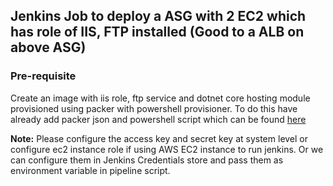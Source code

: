## Jenkins Job to deploy a ASG with 2 EC2 which has role of IIS, FTP installed (Good to a ALB on above ASG)

### Pre-requisite

Create an image with iis role, ftp service and dotnet core hosting module provisioned using packer with 
powershell provisioner. To do this have already add packer json and powershell script which can be found
[here](https://github.com/jaguwalapratik/csod-assignments/tree/master/packer)

**Note:** Please configure the access key and secret key at system level or configure ec2 instance role 
if using AWS EC2 instance to run jenkins. Or we can configure them in Jenkins Credentials store
and pass them as environment variable in pipeline script.
